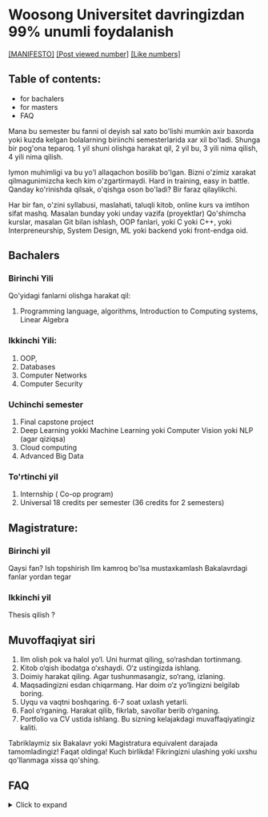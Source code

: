 # Woosong Universitet davringizdan 99% unumli foydalanish
[[MANIFESTO]]() [[Post viewed number]]() [[Like numbers]]()

## Table of contents:
- for bachalers
- for masters
- FAQ

<!--
Student toifasi:
1) Maqsadi aniq, kod yozishni biladi, nimani o‘rganishini ham biladi.
2) Maqsadi bor, kod yozishni bilmaydi, lekin matematikani yaxshi biladi, nimadan boshlashni bilmaydi.
3) Maqsadi bor, lekin kod yozish ham, matematika ham sust. Nimadan boshlashni bilmaydi.
4) Maqsadi noaniq, hali o‘zini tanimagan, o‘qishga endi kirib kelgan.
Oxir to;;rtinchi va bu general odamlar uchun. Bu yozili kerakday bo'ldi. Masalan , back-end chi uchun nima, front-endchi uchun nima? ML uchun nimava xaqozo.
-->





Mana bu semester bu fanni ol deyish sal xato bo'lishi mumkin axir baxorda yoki kuzda kelgan bolalarning biriinchi semesterlarida xar xil bo'ladi. Shunga bir pog'ona teparoq. 1 yil shuni olishga harakat qil, 2 yil bu, 3 yili nima qilish, 4 yili nima qilish.

Iymon muhimligi va bu yo'l allaqachon bosilib bo'lgan. Bizni o'zimiz xarakat qilmagunimizcha kech kim o'zgartirmaydi.
Hard in training, easy in battle. 
Qanday ko'rinishda qilsak, o'qishga oson bo'ladi? Bir faraz qilaylikchi.

Har bir fan, o'zini syllabusi, maslahati, taluqli kitob, online kurs va imtihon sifat mashq. Masalan bunday yoki unday vazifa (proyektlar)
Qo'shimcha kurslar, masalan Git bilan ishlash, OOP fanlari, yoki C yoki C++, yoki Interpreneurship, System Design, ML yoki backend yoki front-endga oid.

## Bachalers
### Birinchi Yili
Qo'yidagi fanlarni olishga harakat qil:
1) Programming language, algorithms, Introduction to Computing systems, Linear Algebra

### Ikkinchi Yili:
1) OOP,
2) Databases
3) Computer Networks
4) Computer Security

### Uchinchi semester
1) Final capstone project
2) Deep Learning yokki Machine Learning yoki Computer Vision yoki NLP (agar qiziqsa)
3) Cloud computing
4) Advanced Big Data

### To'rtinchi yil
1) Internship ( Co-op program)
2) Universal 18 credits per semester (36 credits for 2 semesters)


<!-- TODO: Update this section -->
## Magistrature: 
### Birinchi yil
  Qaysi fan?
  Ish topshirish
  Ilm kamroq bo'lsa mustaxkamlash
  Bakalavrdagi fanlar yordan tegar
  
### Ikkinchi yil
   Thesis qilish
   ?


## Muvoffaqiyat siri
1) Ilm olish pok va halol yo‘l. Uni hurmat qiling, so‘rashdan tortinmang.
2) Kitob o‘qish ibodatga o‘xshaydi. O‘z ustingizda ishlang.
3) Doimiy harakat qiling. Agar tushunmasangiz, so‘rang, izlaning.
4) Maqsadingizni esdan chiqarmang. Har doim o‘z yo‘lingizni belgilab boring.
5) Uyqu va vaqtni boshqaring. 6-7 soat uxlash yetarli.
6) Faol o‘rganing. Harakat qilib, fikrlab, savollar berib o‘rganing.
7) Portfolio va CV ustida ishlang. Bu sizning kelajakdagi muvaffaqiyatingiz kaliti.


Tabriklaymiz six Bakalavr yoki Magistratura equivalent darajada tamomladingiz! 
Faqat oldinga! Kuch birlikda! Fikringizni ulashing yoki uxshu qo'llanmaga xissa qo'shing. 



## FAQ
<details>
  <summary>Click to expand</summary>
    
  <details>
    <summary>Q1: Motivatsiyam pasayib ketgan bo‘lsa, nima qilishim kerak?</summary>
    **A1 - Coming sooon... 
  </details>

  <details>
    <summary>Q2: Darslarga moslashish qiyin bo‘lsa, qanday yo‘l tutish kerak?</summary>
    **A2 - Coming sooon...
  </details>

  <details>
    <summary>Q3: GPA qanday qilib yaxshilash mumkin?</summary>
    **A3 - Coming sooon... 
  </details>

  <details>
    <summary>Q4: Internship topishning eng samarali usullari qanday?</summary>
    **A4 - Coming sooon...
  </details>

  <details>
    <summary>Q5: Portfolio va CV tayyorlash uchun qanday resurslardan foydalanish kerak?</summary>
    **A5 - Coming sooon...
  </details>

  <details>
    <summary>Q6: Koreyada o‘qish davomida qanday qilib yaxshi networking qilish mumkin?</summary>
    **A6 - Coming sooon... 
  </details>

  <details>
    <summary>Q7: Dasturlashni qayerdan boshlash kerak?</summary>
    **A7 - Coming sooon...
  </details>

  <details>
    <summary>Q8: O‘qish va ishlashni qanday muvozanatlash mumkin?</summary>
    **A8 - Coming sooon... 
  </details>

  <details>
    <summary>Q9: Tezis yoki loyiha ustida qanday samarali ishlash kerak?</summary>
    **A9 - Coming sooon...
  </details>

  <!-- Namuna 
  <details>
    <summary>Qn: Savol joyi</summary>
    **An**: JAvob joyi
  </details>
  -->
  
</details>






